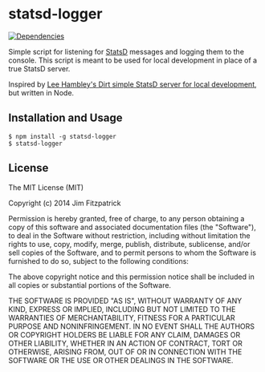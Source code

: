 statsd-logger
=============

[![Dependencies](https://david-dm.org/jimf/statsd-logger.png)](https://david-dm.org/jimf/statsd-logger)

Simple script for listening for [StatsD](https://github.com/etsy/statsd/)
messages and logging them to the console. This script is meant to be used for
local development in place of a true StatsD server.

Inspired by [Lee Hambley's Dirt simple StatsD server for local development](http://lee.hambley.name/2013/01/26/dirt-simple-statsd-server-for-local-development.html),
but written in Node.

Installation and Usage
----------------------

    $ npm install -g statsd-logger
    $ statsd-logger

License
-------

The MIT License (MIT)

Copyright (c) 2014 Jim Fitzpatrick

Permission is hereby granted, free of charge, to any person obtaining a copy
of this software and associated documentation files (the "Software"), to deal
in the Software without restriction, including without limitation the rights
to use, copy, modify, merge, publish, distribute, sublicense, and/or sell
copies of the Software, and to permit persons to whom the Software is
furnished to do so, subject to the following conditions:

The above copyright notice and this permission notice shall be included in all
copies or substantial portions of the Software.

THE SOFTWARE IS PROVIDED "AS IS", WITHOUT WARRANTY OF ANY KIND, EXPRESS OR
IMPLIED, INCLUDING BUT NOT LIMITED TO THE WARRANTIES OF MERCHANTABILITY,
FITNESS FOR A PARTICULAR PURPOSE AND NONINFRINGEMENT. IN NO EVENT SHALL THE
AUTHORS OR COPYRIGHT HOLDERS BE LIABLE FOR ANY CLAIM, DAMAGES OR OTHER
LIABILITY, WHETHER IN AN ACTION OF CONTRACT, TORT OR OTHERWISE, ARISING FROM,
OUT OF OR IN CONNECTION WITH THE SOFTWARE OR THE USE OR OTHER DEALINGS IN THE
SOFTWARE.
